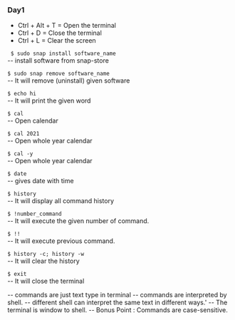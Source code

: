 ﻿###  Day1 
* Ctrl + Alt + T  = Open the terminal
* Ctrl + D = Close the terminal
* Ctrl + L = Clear the screen

``` $ sudo snap install software_name``` <br>
-- install software from snap-store

``` $ sudo snap remove software_name ``` <br>
-- It will remove (uninstall) given software

```$ echo hi``` <br>
-- It will print the given word

```$ cal``` <br>
-- Open calendar

```$ cal 2021``` <br>
-- Open whole year calendar

```$ cal -y``` <br>
-- Open whole year calendar

```$ date``` <br>
-- gives date with time

```$ history``` <br>
-- It will display all command history

```$ !number_command``` <br>
-- It will execute the given number of command.

```$ !!``` <br>
-- It will execute previous command.

```$ history -c; history -w``` <br>
-- It will clear the history

```$ exit``` <br>
-- It will close the terminal

-- commands are just text type in terminal
-- commands are interpreted by shell.
-- different shell can interpret the same text in different ways.'
-- The terminal is window to shell.
-- Bonus Point : Commands are case-sensitive.
  

 
